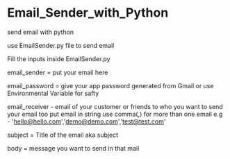 # Email_Sender_with_Python
send email with python

use EmailSender.py file to send email

Fill the inputs inside EmailSender.py

email_sender = put your email here 

email_password = give your app password generated from Gmail or use Environmental Variable for safty

email_receiver - email of your customer or friends to who you want to send your email too put email in string use comma(,) for more than one email
e.g - 'hello@hello.com','demo@demo.com','test@test.com'

subject = Title of the email aka subject

body = message you want to send in that mail

